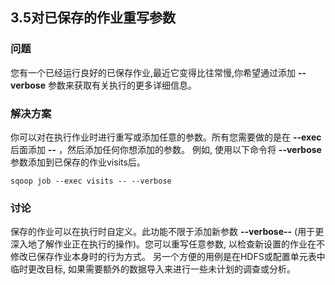 <h2>3.5对已保存的作业重写参数</h2>

<h3>问题</h3>

您有一个已经运行良好的已保存作业,最近它变得比往常慢,你希望通过添加 **--verbose** 参数来获取有关执行的更多详细信息。

<h3>解决方案</h3>

你可以对在执行作业时进行重写或添加任意的参数。所有您需要做的是在 **--exec** 后面添加 **--** ，然后添加任何你想添加的参数。
例如, 使用以下命令将 **--verbose** 参数添加到已保存的作业visits后。

```
sqoop job --exec visits -- --verbose

```

<h3>讨论</h3>

保存的作业可以在执行时自定义。此功能不限于添加新参数 **--verbose--** (用于更深入地了解作业正在执行的操作)。您可以重写任意参数, 
以检查新设置的作业在不修改已保存作业本身时的行为方式。
另一个方便的用例是在HDFS或配置单元表中临时更改目标, 如果需要额外的数据导入来进行一些未计划的调查或分析。


